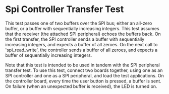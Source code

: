 Spi  Controller Transfer Test
========================
This test passes one of two buffers over the SPI bus; either an all-zero
buffer, or a buffer with sequentially increasing integers. This test assumes
that the receiver (the attached SPI peripheral) echoes the buffers back.
On the first transfer, the SPI controller sends a buffer with sequentially
increasing integers, and expects a buffer of all zeroes. On the next call to
'spi_read_write', the controller sends a buffer of all zeroes, and expects a 
buffer of sequentially increasing integers.

Note that this test is intended to be used in tandem with the SPI peripheral 
transfer test. To use this test, connect two boards together, using one as 
an SPI controller and one as a SPI peripheral, and load the test applications.
On the controller board, every time the user button is pressed, a buffer is 
sent. On failure (when an unexpected buffer is received), the LED is turned on.
